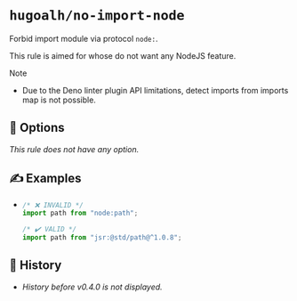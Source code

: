 # `hugoalh/no-import-node`

Forbid import module via protocol `node:`.

This rule is aimed for whose do not want any NodeJS feature.

> [!NOTE]
> - Due to the Deno linter plugin API limitations, detect imports from imports map is not possible.

## 🔧 Options

*This rule does not have any option.*

## ✍️ Examples

- ```ts
  /* ❌ INVALID */
  import path from "node:path";

  /* ✔️ VALID */
  import path from "jsr:@std/path@^1.0.8";
  ```

## 📜 History

- *History before v0.4.0 is not displayed.*
